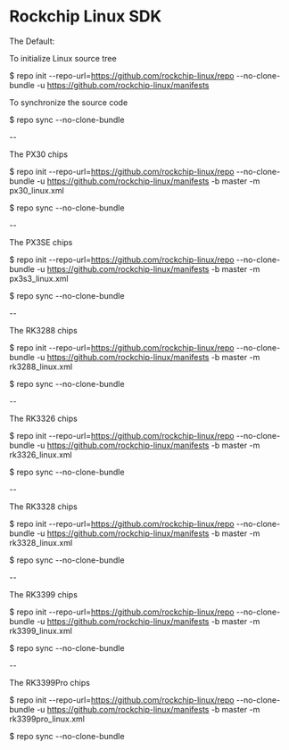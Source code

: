 # Rockchip Linux SDK

The Default:

To initialize Linux source tree

$ repo init --repo-url=https://github.com/rockchip-linux/repo --no-clone-bundle -u https://github.com/rockchip-linux/manifests

To synchronize the source code

$ repo sync --no-clone-bundle

--

The PX30 chips


$ repo init --repo-url=https://github.com/rockchip-linux/repo --no-clone-bundle -u https://github.com/rockchip-linux/manifests -b master -m px30_linux.xml

$ repo sync --no-clone-bundle

--

The PX3SE chips


$ repo init --repo-url=https://github.com/rockchip-linux/repo --no-clone-bundle -u https://github.com/rockchip-linux/manifests -b master -m px3s3_linux.xml

$ repo sync --no-clone-bundle

--

The RK3288 chips


$ repo init --repo-url=https://github.com/rockchip-linux/repo --no-clone-bundle -u https://github.com/rockchip-linux/manifests -b master -m rk3288_linux.xml

$ repo sync --no-clone-bundle

--

The RK3326 chips


$ repo init --repo-url=https://github.com/rockchip-linux/repo --no-clone-bundle -u https://github.com/rockchip-linux/manifests -b master -m rk3326_linux.xml

$ repo sync --no-clone-bundle

--

The RK3328 chips


$ repo init --repo-url=https://github.com/rockchip-linux/repo --no-clone-bundle -u https://github.com/rockchip-linux/manifests -b master -m rk3328_linux.xml

$ repo sync --no-clone-bundle

--


The RK3399 chips

$ repo init --repo-url=https://github.com/rockchip-linux/repo --no-clone-bundle -u https://github.com/rockchip-linux/manifests -b master -m rk3399_linux.xml

$ repo sync --no-clone-bundle

--

The RK3399Pro chips

$ repo init --repo-url=https://github.com/rockchip-linux/repo --no-clone-bundle -u https://github.com/rockchip-linux/manifests -b master -m rk3399pro_linux.xml

$ repo sync --no-clone-bundle

